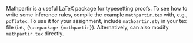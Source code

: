Mathpartir is a useful LaTeX package for typesetting proofs. To see how to
write some inference rules, compile the example `mathpartir.tex` with, e.g.,
`pdflatex`. To use it for your assignment, include `mathpartir.sty` in your tex
file (i.e., (`\usepackage {mathpartir}`).  Alternatively, can also modify
`mathpartir.tex` directly.
